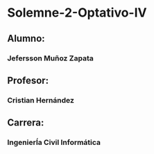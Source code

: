# Solemne-2-Optativo-IV
<h2>  Alumno:   <h3> Jefersson Muñoz Zapata </h3> </h2>
<h2>  Profesor: <h3> Cristian Hernández </h3> </h2>
<h2>  Carrera:  <h3> IngenierÍa Civil Informática </h3> </h2>


